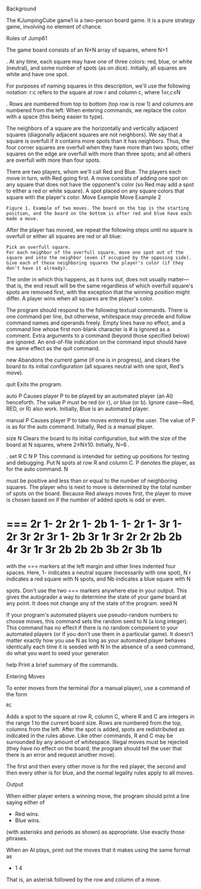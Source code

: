 Background

The KJumpingCube game1 is a two-person board game. It is a pure strategy game, involving no element of chance. 

Rules of Jump61

The game board consists of an N×N
array of squares, where N>1

. At any time, each square may have one of three colors: red, blue, or white (neutral), and some number of spots (as on dice). Initially, all squares are white and have one spot.

For purposes of naming squares in this description, we'll use the following notation: r:c
refers to the square at row r and column c, where 1≤r,c≤N

. Rows are numbered from top to bottom (top row is row 1) and columns are numbered from the left. When entering commands, we replace the colon with a space (this being easier to type).

The neighbors of a square are the horizontally and vertically adjacent squares (diagonally adjacent squares are not neighbors). We say that a square is overfull if it contains more spots than it has neighbors. Thus, the four corner squares are overfull when they have more than two spots; other squares on the edge are overfull with more than three spots; and all others are overfull with more than four spots.

There are two players, whom we'll call Red and Blue. The players each move in turn, with Red going first. A move consists of adding one spot on any square that does not have the opponent's color (so Red may add a spot to either a red or white square). A spot placed on any square colors that square with the player's color.
Move Example Move Example 2

    Figure 1. Example of two moves. The board on the top is the starting position, and the board on the bottom is after red and blue have each made a move.

After the player has moved, we repeat the following steps until no square is overfull or either all squares are red or all blue:

    Pick an overfull square.
    For each neighbor of the overfull square, move one spot out of the square and into the neighbor (even if occupied by the opposing side).
    Give each of these neighboring squares the player's color (if they don't have it already).

The order in which this happens, as it turns out, does not usually matter—that is, the end result will be the same regardless of which overfull square's spots are removed first, with the exception that the winning position might differ. A player wins when all squares are the player's color.



The program should respond to the following textual commands. There is one command per line, but otherwise, whitespace may precede and follow command names and operands freely. Empty lines have no effect, and a command line whose first non-blank character is # is ignored as a comment. Extra arguments to a command (beyond those specified below) are ignored. An end-of-file indication on the command input should have the same effect as the quit command.

new
Abandons the current game (if one is in progress), and clears the board to its initial configuration (all squares neutral with one spot, Red's move).

quit
Exits the program.

auto P
Causes player P to be played by an automated player (an AI) henceforth. The value P
must be red (or r), or blue (or b). Ignore case—Red, RED, or R) also work. Initially, Blue is an automated player.

manual P
Causes player P to take moves entered by the user. The value of P
is as for the auto command. Initially, Red is a manual player.

size N
Clears the board to its initial configuration, but with the size of the board at N squares, where 2≤N≤10. Initially, N=6
.

. set R
C N P
This command is intended for setting up positions for testing and debugging. Put N spots at row R and column C. P denotes the player, as for the auto command. N

must be positive and less than or equal to the number of neighboring squares. The player who is next to move is determined by the total number of spots on the board. Because Red always moves first, the player to move is chosen based on if the number of added spots is odd or even.


===
    2r 1- 2r 2r 1- 2b
    1- 1- 2r 1- 3r 1-
    2r 3r 2r 3r 1- 2b
    3r 1r 3r 2r 2r 2b
    2b 4r 3r 1r 3r 2b
    2b 2b 3b 2r 3b 1b
===

with the === markers at the left margin and other lines indented four spaces. Here, 1- indicates a neutral square (necessarily with one spot), N
r indicates a red square with N spots, and Nb indicates a blue square with N

spots. Don't use the two === markers anywhere else in your output. This gives the autograder a way to determine the state of your game board at any point. It does not change any of the state of the program.
seed N

If your program's automated players use pseudo-random numbers to choose moves, this command sets the random seed to N (a long integer). This command has no effect if there is no random component to your automated players (or if you don't use them in a particular game). It doesn't matter exactly how you use N as long as your automated player behaves identically each time it is seeded with N
In the absence of a seed command, do what you want to seed your generator.
    
help
Print a brief summary of the commands.

Entering Moves

To enter moves from the terminal (for a manual player), use a command of the form

    RC
Adds a spot to the square at row R, column C, where R and C are integers in the range 1 to the current board size. Rows are numbered from the top, columns from the left. After the spot is added, spots are redistributed as indicated in the rules above. Like other commands, R and C
may be surrounded by any amount of whitespace. Illegal moves must be rejected (they have no effect on the board; the program should tell the user that there is an error and request another move).

The first and then every other move is for the red player, the second and then every other is for blue, and the normal legality rules apply to all moves.

Output

When either player enters a winning move, the program should print a line saying either of

 * Red wins.
 * Blue wins.

(with asterisks and periods as shown) as appropriate. Use exactly those phrases.

When an AI plays, print out the moves that it makes using the same format as

 * 1 4

That is, an asterisk followed by the row and column of a move.
